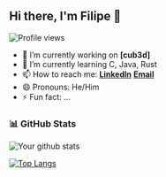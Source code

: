 ## Hi there, I'm Filipe 👋

![Profile views](https://gpvc.arturio.dev/CanIBeFii)

- 🔭 I’m currently working on **[cub3d]**
- 🌱 I’m currently learning C, Java, Rust
- 📫 How to reach me: **[Linkedln]**    **[Email]**
- 😄 Pronouns: He/Him
- ⚡ Fun fact: ...

### 📊 GitHub Stats

![Your github stats](https://github-readme-stats.vercel.app/api?username=CanIBeFii&show_icons=true&theme=github_dark)

[![Top Langs](https://github-readme-stats.vercel.app/api/top-langs/?username=CanIBeFii&count_private=true&theme=github_dark&layout=compact)](https://github.com/anuraghazra/github-readme-stats)

[Cpp Module 02]:https://github.com/CanIBeFii/CPP_Module_02
[Linkedln]:https://www.linkedin.com/in/filipe-vidal-mendes-ba982323a/
[Email]:filipe250502@gmail.com
